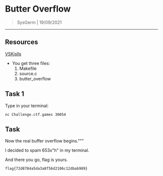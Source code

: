 # Butter Overflow
> SysGerm | 19/09/2021
---

## Resources
[VSKislls](https://www.vskills.in/certification/tutorial/buffer-overflow/)
- You get three files:
  1. Makefile
  2. source.c
  3. butter_overflow

## Task 1
Type in your terminal:
```
nc Challenge.ctf.games 30054
```
## Task
Now the real buffer overflow begins."""

I decided to spam 653x"h" in my terminal.

And there you go, flag is yours.
```
flag{72d8784a5da3a8f56d2106c12dbab989}
```
